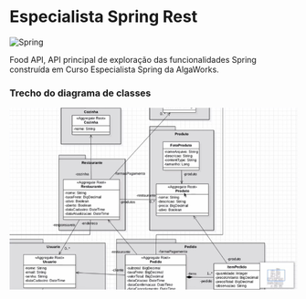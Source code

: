 # Especialista Spring Rest
![Spring](https://static.computerworld.com.pt/media/2010/09/Spring-Logo.png)

Food API, API principal de exploração das funcionalidades Spring construída em Curso Especialista Spring da AlgaWorks. <br>

### Trecho do diagrama de classes
![Diagrama de classes](/food-api/diagrama.png?raw=true)
